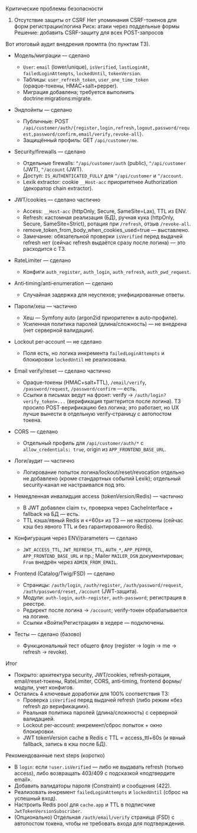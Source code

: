 Критические проблемы безопасности
1. Отсутствие защиты от CSRF
Нет упоминания CSRF-токенов для форм регистрации/логина
Риск: атаки через поддельные формы
Решение: добавить CSRF-защиту для всех POST-запросов



Вот итоговый аудит внедрения промпта (по пунктам ТЗ).

- Модель/миграции — сделано
  - `User`: `email` (lower/unique), `isVerified`, `lastLoginAt`, `failedLoginAttempts`, `lockedUntil`, `tokenVersion`.
  - Таблицы: `user_refresh_token`, `user_one_time_token` (opaque‑токены, HMAC+salt+pepper).
  - Миграция добавлена; требуется выполнить doctrine:migrations:migrate.

- Эндпойнты — сделано
  - Публичные: POST `/api/customer/auth/{register,login,refresh,logout,password/request,password/confirm,email/verify,revoke-all}`.
  - Защищённый профиль: GET `/api/customer/me`.

- Security/firewalls — сделано
  - Отдельные firewalls: `^/api/customer/auth` (public), `^/api/customer` (JWT), `^/account` (JWT).
  - Доступ: `IS_AUTHENTICATED_FULLY` для `^/api/customer` и `^/account`.
  - Lexik extractor: cookie `__Host-acc` приоритетнее Authorization (декоратор chain extractor).

- JWT/cookies — сделано частично
  - Access: `__Host-acc` (httpOnly, Secure, SameSite=Lax), TTL из ENV.
  - Refresh: кастомная реализация (БД), ручная кука (httpOnly, Secure, SameSite=Strict), ротация при `/refresh`, отзыв `/revoke-all`.
  - remove_token_from_body_when_cookies_used=true — выставлено.
  - Замечание: обязательной проверки `isVerified` перед выдачей refresh нет (сейчас refresh выдаётся сразу после логина) — это расходится с ТЗ.

- RateLimiter — сделано
  - Конфиги `auth_register`, `auth_login`, `auth_refresh`, `auth_pwd_request`.

- Anti‑timing/anti‑enumeration — сделано
  - Случайная задержка для неуспехов; унифицированные ответы.

- Пароли/хеш — частично
  - Хеш — Symfony auto (argon2id приоритетен в auto‑профиле).
  - Усиленная политика паролей (длина/сложность) — не внедрена (нет серверной валидации).

- Lockout per‑account — не сделано
  - Поля есть, но логика инкремента `failedLoginAttempts` и блокировки `lockedUntil` не реализована.

- Email verify/reset — сделано частично
  - Opaque‑токены (HMAC+salt+TTL), `/email/verify`, `/password/request`, `/password/confirm` — есть.
  - Ссылки в письмах ведут на фронт: verify → `/auth/login?verify_token=...` (верификация триггерится после логина). ТЗ просило POST‑верификацию без логина; это работает, но UX лучше вынести в отдельную verify‑страницу с автопостом токена.

- CORS — сделано
  - Отдельный профиль для `/api/customer/auth/*` с `allow_credentials: true`, origin из `APP_FRONTEND_BASE_URL`.

- Логи/аудит — частично
  - Логирование попыток логина/lockout/reset/revocation отдельно не добавлено (кроме стандартных событий Lexik); отдельный security‑канал не настраивался под это.

- Немедленная инвалидция access (tokenVersion/Redis) — частично
  - В JWT добавлен claim `tv`, проверка через CacheInterface + fallback на БД — есть.
  - ТТL кэша/явный Redis и «+60s» из ТЗ — не настроены (сейчас кэш без явного TTL и без гарантированного Redis).

- Конфигурация через ENV/parameters — сделано
  - `JWT_ACCESS_TTL`, `JWT_REFRESH_TTL`, `AUTH_*`, `APP_PEPPER`, `APP_FRONTEND_BASE_URL` и пр.; Mailer `MAILER_DSN` документирован; `From` внедрён через `ADMIN_FROM_EMAIL`.

- Frontend (Catalog/Twig/FSD) — сделано
  - Страницы: `/auth/login`, `/auth/register`, `/auth/password/request`, `/auth/password/reset`, `/account` (JWT‑защита).
  - Модули: `auth-login`, `auth-register`, `auth-password`; регистрация в реестре.
  - Редирект после логина → `/account`; verify‑токен обрабатывается на логине.
  - Ссылки «Войти/Регистрация» в хедере — подключены.

- Тесты — сделано (базово)
  - Функциональный тест общего флоу (register → login → me → refresh → revoke).

Итог
- Покрыто: архитектура security, JWT/cookies, refresh‑ротация, email/reset‑токены, RateLimiter, CORS, anti‑timing, frontend формы/модули, учет конфигов.
- Остались 4 ключевые доработки для 100% соответствия ТЗ:
  - Проверка `isVerified` перед выдачей refresh (либо режим «без refresh до верификации»).
  - Реальная политика паролей (длина/сложность) с серверной валидацией.
  - Lockout per‑account: инкремент/сброс попыток + окно блокировки.
  - JWT tokenVersion cache в Redis с TTL = access_ttl+60s (и явный fallback, запись в кэш после БД).

Рекомендованные next steps (коротко)
- В `login`: если `!user.isVerified` — либо не выдавать refresh (только access), либо возвращать 403/409 с подсказкой «подтвердите email».
- Добавить валидаторы пароля (Constraint) и сообщения (422).
- Реализовать инкремент `failedLoginAttempts` и `lockedUntil` (сброс на успешный вход).
- Настроить Redis pool для `cache.app` и TTL в подписчике `JwtTokenVersionSubscriber`.
- (Опционально) Отдельная `/auth/email/verify` страница (FSD) с автопостом токена, чтобы не требовать входа для подтверждения.